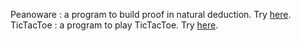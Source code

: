 

Peanoware : a program to build proof in natural deduction.
            Try <A HREF="https://www-sop.inria.fr/marelle/Laurent.Thery/TicTacToe/TicTacToe.html">here</A>.
TicTacToe : a program to play TicTacToe. Try <A href="https://www-sop.inria.fr/marelle/Laurent.Thery/peanoware/javascript/peanoware.html">here</A>.
